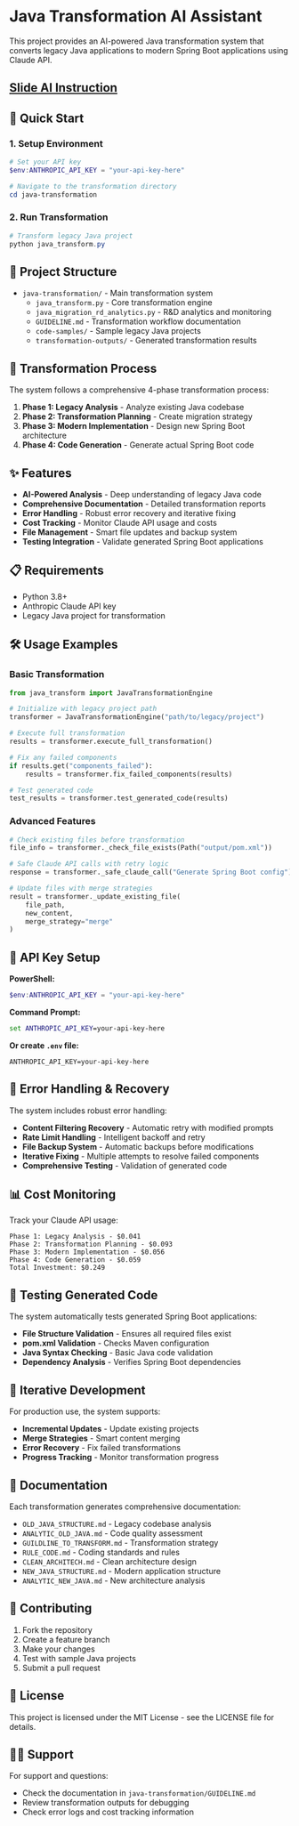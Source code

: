 # Java Transformation AI Assistant

This project provides an AI-powered Java transformation system that converts legacy Java applications to modern Spring Boot applications using Claude API.

## [Slide AI Instruction](https://www.canva.com/design/DAGvEhuRSOw/0IChEvcsc29Jl9l92yqEEA/edit?utm_content=DAGvEhuRSOw&utm_campaign=designshare&utm_medium=link2&utm_source=sharebutton)

## 🚀 Quick Start

### 1. Setup Environment
```powershell
# Set your API key
$env:ANTHROPIC_API_KEY = "your-api-key-here"

# Navigate to the transformation directory
cd java-transformation
```

### 2. Run Transformation
```powershell
# Transform legacy Java project
python java_transform.py
```

## 📁 Project Structure

- `java-transformation/` - Main transformation system
  - `java_transform.py` - Core transformation engine
  - `java_migration_rd_analytics.py` - R&D analytics and monitoring
  - `GUIDELINE.md` - Transformation workflow documentation
  - `code-samples/` - Sample legacy Java projects
  - `transformation-outputs/` - Generated transformation results

## 🔄 Transformation Process

The system follows a comprehensive 4-phase transformation process:

1. **Phase 1: Legacy Analysis** - Analyze existing Java codebase
2. **Phase 2: Transformation Planning** - Create migration strategy
3. **Phase 3: Modern Implementation** - Design new Spring Boot architecture
4. **Phase 4: Code Generation** - Generate actual Spring Boot code

## ✨ Features

- **AI-Powered Analysis** - Deep understanding of legacy Java code
- **Comprehensive Documentation** - Detailed transformation reports
- **Error Handling** - Robust error recovery and iterative fixing
- **Cost Tracking** - Monitor Claude API usage and costs
- **File Management** - Smart file updates and backup system
- **Testing Integration** - Validate generated Spring Boot applications

## 📋 Requirements

- Python 3.8+
- Anthropic Claude API key
- Legacy Java project for transformation

## 🛠️ Usage Examples

### Basic Transformation
```python
from java_transform import JavaTransformationEngine

# Initialize with legacy project path
transformer = JavaTransformationEngine("path/to/legacy/project")

# Execute full transformation
results = transformer.execute_full_transformation()

# Fix any failed components
if results.get("components_failed"):
    results = transformer.fix_failed_components(results)

# Test generated code
test_results = transformer.test_generated_code(results)
```

### Advanced Features
```python
# Check existing files before transformation
file_info = transformer._check_file_exists(Path("output/pom.xml"))

# Safe Claude API calls with retry logic
response = transformer._safe_claude_call("Generate Spring Boot config")

# Update files with merge strategies
result = transformer._update_existing_file(
    file_path, 
    new_content, 
    merge_strategy="merge"
)
```

## 🎯 API Key Setup

**PowerShell:**
```powershell
$env:ANTHROPIC_API_KEY = "your-api-key-here"
```

**Command Prompt:**
```cmd
set ANTHROPIC_API_KEY=your-api-key-here
```

**Or create `.env` file:**
```
ANTHROPIC_API_KEY=your-api-key-here
```

## 🔧 Error Handling & Recovery

The system includes robust error handling:

- **Content Filtering Recovery** - Automatic retry with modified prompts
- **Rate Limit Handling** - Intelligent backoff and retry
- **File Backup System** - Automatic backups before modifications
- **Iterative Fixing** - Multiple attempts to resolve failed components
- **Comprehensive Testing** - Validation of generated code

## 📊 Cost Monitoring

Track your Claude API usage:

```
Phase 1: Legacy Analysis - $0.041
Phase 2: Transformation Planning - $0.093  
Phase 3: Modern Implementation - $0.056
Phase 4: Code Generation - $0.059
Total Investment: $0.249
```

## 🧪 Testing Generated Code

The system automatically tests generated Spring Boot applications:

- **File Structure Validation** - Ensures all required files exist
- **pom.xml Validation** - Checks Maven configuration
- **Java Syntax Checking** - Basic Java code validation
- **Dependency Analysis** - Verifies Spring Boot dependencies

## 🔄 Iterative Development

For production use, the system supports:

- **Incremental Updates** - Update existing projects
- **Merge Strategies** - Smart content merging
- **Error Recovery** - Fix failed transformations
- **Progress Tracking** - Monitor transformation progress

## 📝 Documentation

Each transformation generates comprehensive documentation:

- `OLD_JAVA_STRUCTURE.md` - Legacy codebase analysis
- `ANALYTIC_OLD_JAVA.md` - Code quality assessment
- `GUILDLINE_TO_TRANSFORM.md` - Transformation strategy
- `RULE_CODE.md` - Coding standards and rules
- `CLEAN_ARCHITECH.md` - Clean architecture design
- `NEW_JAVA_STRUCTURE.md` - Modern application structure
- `ANALYTIC_NEW_JAVA.md` - New architecture analysis

## 🤝 Contributing

1. Fork the repository
2. Create a feature branch
3. Make your changes
4. Test with sample Java projects
5. Submit a pull request

## 📄 License

This project is licensed under the MIT License - see the LICENSE file for details.

## 🙋‍♂️ Support

For support and questions:
- Check the documentation in `java-transformation/GUIDELINE.md`
- Review transformation outputs for debugging
- Check error logs and cost tracking information
